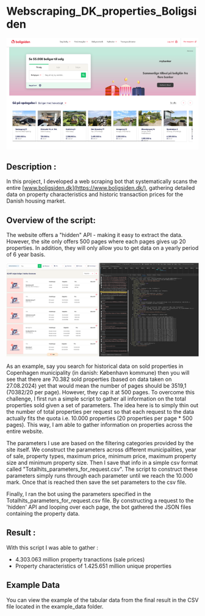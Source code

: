 # Webscraping_DK_properties_Boligsiden

![Boligsiden Front page](frontpage.PNG)

## Description : 
In this project, I developed a web scraping bot that systematically scans the entire [www.boligsiden.dk](https://www.boligsiden.dk/), gathering detailed data on property characteristics and historic transaction prices for the Danish housing market. 

## Overview of the script:
The website offers a "hidden" API - making it easy to extract the data. However, the site only offers 500 pages where each pages gives up 20 properties. In addition, they will only allow you to get data on a yearly period of 6 year basis. 

![The "hidden" API](hidden_api.PNG)

As an example, say you search for historical data on sold properties in Copenhagen municipality (in danish: København kommune) then you will see that there are 70.382 sold properties (based on data taken on 27.08.2024) yet that would mean the number of pages should be 3519,1 (70382/20 per page). However, they cap it at 500 pages. To overcome this challenge, I first run a simple script to gather all information on the total properties sold given a set of parameters. The idea here is to simply thin out the number of total properties per request so that each request to the data actually fits the quota i.e. 10.000 properties
(20 properties per page * 500 pages). This way, I am able to gather information on properties across the entire website. 

The parameters I use are based on the filtering categories provided by the site itself. We construct the parameters across different municipalities, year of sale, property types, maximum price, minimum price, maximum property size and minimum property size. Then I save that info in a simple csv format called "Totalhits_parameters_for_request.csv". The script to construct these parameters simply runs through each parameter until we reach the 10.000 mark. Once that is reached then save the set parameters to the csv file. 

Finally, I ran the bot using the parameters specified in the Totalhits_parameters_for_request.csv file. By constructing a request to the 'hidden' API and looping over each page, the bot gathered the JSON files containing the property data.

## Result : 
With this script I was able to gather :
* 4.303.063 million property tranactions (sale prices)
* Property characteristics of 1.425.651 million unique properties

## Example Data

You can view the example of the tabular data from the final result in the CSV file located in the example_data folder.
